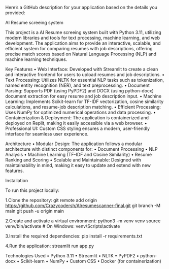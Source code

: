 Here’s a GitHub description for your application based on the details you provided:


AI Resume screeing system

This project is a AI Resume screeing system built with Python 3.11, utilizing modern libraries and tools for text processing, machine learning, and web development. The application aims to provide an interactive, scalable, and efficient system for comparing resumes with job descriptions, offering precise match scores based on Natural Language Processing (NLP) and machine learning techniques.

Key Features
	•	Web Interface: Developed with Streamlit to create a clean and interactive frontend for users to upload resumes and job descriptions.
	•	Text Processing: Utilizes NLTK for essential NLP tasks such as tokenization, named entity recognition (NER), and text preprocessing.
	•	Document Parsing: Supports PDF (using PyPDF2) and DOCX (using python-docx) document extraction for easy resume and job description input.
	•	Machine Learning: Implements Scikit-learn for TF-IDF vectorization, cosine similarity calculations, and resume-job description matching.
	•	Efficient Processing: Uses NumPy for optimized numerical operations and data processing.
	•	Containerization & Deployment: The application is containerized and deployed on Replit, making it easily accessible via a web browser.
	•	Professional UI: Custom CSS styling ensures a modern, user-friendly interface for seamless user experience.

Architecture
	•	Modular Design: The application follows a modular architecture with distinct components for:
	•	Document Processing
	•	NLP Analysis
	•	Machine Learning (TF-IDF and Cosine Similarity)
	•	Resume Ranking and Scoring
	•	Scalable and Maintainable: Designed with maintainability in mind, making it easy to update and extend with new features.

Installation

To run this project locally:

1.Clone the repository:
git remote add origin https://github.com/Crazycodersh/AIresumescanner-final.git
git branch -M main
git push -u origin main


2.Create and activate a virtual environment:
python3 -m venv venv
source venv/bin/activate  # On Windows: venv\Scripts\activate


3.Install the required dependencies:
pip install -r requirements.txt


4.Run the application:
streamlit run app.py



Technologies Used
	•	Python 3.11
	•	Streamlit
	•	NLTK
	•	PyPDF2
	•	python-docx
	•	Scikit-learn
	•	NumPy
	•	Custom CSS
	•	Docker (for containerization)

